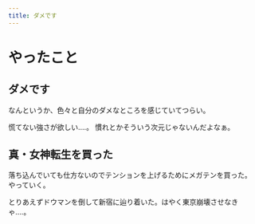 ```yaml
---
title: ダメです
---
```


# やったこと

## ダメです

なんというか、色々と自分のダメなところを感じていてつらい。

慌てない強さが欲しい‥‥。
慣れとかそういう次元じゃないんだよなぁ。

## 真・女神転生を買った

落ち込んでいても仕方ないのでテンションを上げるためにメガテンを買った。
やっていく。

とりあえずドウマンを倒して新宿に辿り着いた。はやく東京崩壊させなきゃ‥‥。
